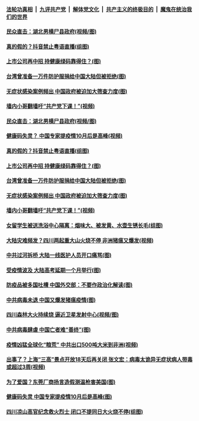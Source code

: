 

####  [法轮功真相](../../../../basic/blob/master/README.md?t=04011401) &nbsp;|&nbsp; [九评共产党](../../../../9ping.md/blob/master/README.md?t=04011401) &nbsp;|&nbsp; [解体党文化](../../../../jtdwh.md/blob/master/README.md?t=04011401)  &nbsp;|&nbsp; [共产主义的终极目的](../../../../gczydzjmd.md/blob/master/README.md?t=04011401) &nbsp;|&nbsp; [魔鬼在统治我们的世界](../../../../mgztzwmdsj.md/blob/master/README.md?t=04011401) 

#### [民众直击：湖北男横尸县政府(视频/图)](../pages/p1/928231.md?t=04011401) 

#### [真的假的？抖音禁止粤语直播(组图)](../pages/p1/928189.md?t=04011401) 

#### [上市公司再中招 持健康绿码靠得住？(图)](../pages/p1/928198.md?t=04011401) 

#### [台湾曾准备一万件防护服捐给中国大陆但被拒绝(图)](../pages/p1/928191.md?t=04011401) 

#### [无症状感染案例频出 中国政府被迫加大筛查力度(图)](../pages/p1/928173.md?t=04011401) 

#### [墙内小哥翻墙吁“共产党下课！”(视频)](../pages/p1/928188.md?t=04011401) 

#### [民众直击：湖北男横尸县政府(视频/图)](../pages/p1/928231.md?t=04011401) 

#### [健康码失灵？ 中国专家提疫情10月后是高峰(视频)](../pages/p1/928221.md?t=04011401) 

#### [真的假的？抖音禁止粤语直播(组图)](../pages/p1/928189.md?t=04011401) 

#### [上市公司再中招 持健康绿码靠得住？(图)](../pages/p1/928198.md?t=04011401) 

#### [台湾曾准备一万件防护服捐给中国大陆但被拒绝(图)](../pages/p1/928191.md?t=04011401) 

#### [无症状感染案例频出 中国政府被迫加大筛查力度(图)](../pages/p1/928173.md?t=04011401) 

#### [墙内小哥翻墙吁“共产党下课！”(视频)](../pages/p1/928188.md?t=04011401) 

#### [女留学生被送洗浴中心隔离：烟味大、被发黄、水壶生锈长毛(组图)](../pages/p1/928167.md?t=04011401) 

#### [大陆灾难频发？四川两起重大山火烧不停 非洲猪瘟又爆发(视频)](../pages/p1/928149.md?t=04011401) 

#### [中共过河拆桥 大陆一线医护人员开口痛骂(图)](../pages/p1/928147.md?t=04011401) 

#### [受疫情波及 大陆高考延期一个月举行(图)](../pages/p1/928143.md?t=04011401) 

#### [防疫品被多国吐槽 中国外交部：不要作政治化解读(图)](../pages/p1/928108.md?t=04011401) 

#### [中共病毒未退 中国又爆发猪瘟疫情(图)](../pages/p1/928106.md?t=04011401) 

#### [四川森林大火持续烧 逼近卫星发射中心(视频/图)](../pages/p1/928100.md?t=04011401) 

#### [中共病毒肆虐 中国亡者难“善终”(图)](../pages/p1/928101.md?t=04011401) 

#### [疫情凶猛全球化“粮荒” 中共出口500吨大米到非洲(视频)](../pages/p1/928092.md?t=04011401) 

#### [出事了？上海“三高”景点开放18天后再关闭 张文宏：病毒太诡异无症状病人带毒或超过3周(视频)](../pages/p1/928034.md?t=04011401) 

#### [为了爱国？东莞厂商扬言造假测温枪害美国(图)](../pages/p1/928067.md?t=04011401) 

#### [健康码失灵 中国专家提疫情10月后是高峰(图)](../pages/p1/928041.md?t=04011401) 

#### [四川凉山高官纪念救火烈士 闭口不提同日大火烧不停(组图)](../pages/p1/928036.md?t=04011401) 

